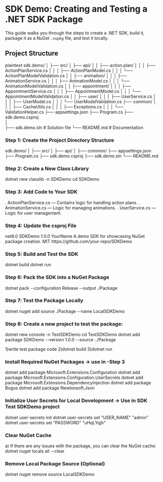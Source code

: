 ﻿# SDK Demo: Creating and Testing a .NET SDK Package

This guide walks you through the steps to create a .NET SDK, build it, package it as a NuGet `.nupkg` file, and test it locally.

## Project Structure

plaintext
sdk.demo/
│
├── src/
│   ├── api/
│   │   ├── action.plan/
│   │   │   ├── ActionPlanService.cs
│   │   │   ├── ActionPlanModel.cs
│   │   │   └── ActionPlanModelValidation.cs
│   │   ├── animation/
│   │   │   ├── AnimationService.cs
│   │   │   ├── AnimationModel.cs
│   │   │   └── AnimationModelValidation.cs
│   │   ├── appointment/
│   │   │   ├── AppointmentService.cs
│   │   │   ├── AppointmentModel.cs
│   │   │   └── AppointmentModelValidation.cs
│   │   ├── user/
│   │   │   ├── UserService.cs
│   │   │   ├── UserModel.cs
│   │   │   └── UserModelValidation.cs
├── common/
│   │   │   ├── CacheUtils.cs
│   │   │   ├── Exceptions.cs
│   │   │   └── ValidationHelper.cs
├── appsettings.json
├── Program.cs
├── sdk.demo.csproj   
│   
├── sdk.demo.sln    # Solution file
└── README.md       # Documentation

### Step 1: Create the Project Directory Structure
sdk.demo/
│
├── src/
│   ├── api/
│   ├── common/
├── appsettings.json
├── Program.cs
├── sdk.demo.csproj
├── sdk.demo.sln
└── README.md

### Step 2: Create a New Class Library
dotnet new classlib -n SDKDemo
cd SDKDemo

### Step 3: Add Code to Your SDK
. ActionPlanService.cs — Contains logic for handling action plans.
. AnimationService.cs — Logic for managing animations.
. UserService.cs — Logic for user management.

### Step 4: Update the csproj File
<PropertyGroup>
  <TargetFramework>net8.0</TargetFramework>
  <PackageId>SDKDemo</PackageId>
  <Version>1.0.0</Version>
  <Authors>YourName</Authors>
  <Description>A demo SDK for showcasing NuGet package creation.</Description>
  <PackageLicenseExpression>MIT</PackageLicenseExpression>
  <RepositoryUrl>https://github.com/your-repo/SDKDemo</RepositoryUrl>
</PropertyGroup>

### Step 5: Build and Test the SDK
dotnet build
dotnet run

### Step 6: Pack the SDK into a NuGet Package
dotnet pack --configuration Release --output ./Package

### Step 7: Test the Package Locally
dotnet nuget add source ./Package --name LocalSDKDemo

### Step 8: Create a new project to test the package:

dotnet new console -n TestSDKDemo
cd TestSDKDemo
dotnet add package SDKDemo --version 1.0.0 --source ../Package

1)write test package code 
2)dotnet build
3)dotnet run

### Install Required NuGet Packages -> use in -Step 3
dotnet add package Microsoft.Extensions.Configuration
dotnet add package Microsoft.Extensions.Configuration.UserSecrets
dotnet add package Microsoft.Extensions.DependencyInjection
dotnet add package Bogus
dotnet add package Newtonsoft.Json

### Initialize User Secrets for Local Development -> Use in SDK Test SDKDemo project
dotnet user-secrets init
dotnet user-secrets set "USER_NAME" "admin"
dotnet user-secrets set "PASSWORD" "uHqLYqjh"

### Clear NuGet Cache
a) If there are any issues with the package, you can clear the NuGet cache:
	dotnet nuget locals all --clear
	
### Remove Local Package Source (Optional)
dotnet nuget remove source LocalSDKDemo
















